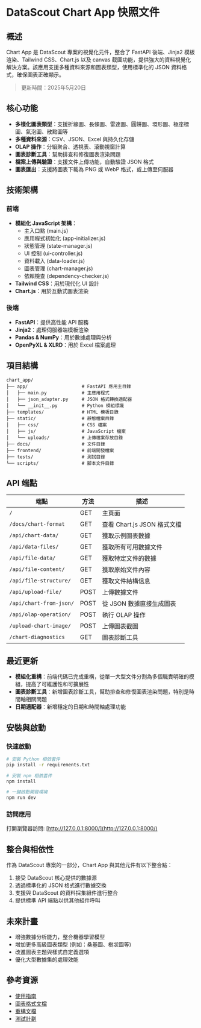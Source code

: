 # DataScout Chart App 快照文件

## 概述

Chart App 是 DataScout 專案的視覺化元件，整合了 FastAPI 後端、Jinja2 模板渲染、Tailwind CSS、Chart.js 以及 canvas 截圖功能，提供強大的資料視覺化解決方案。該應用支援多種資料來源和圖表類型，使用標準化的 JSON 資料格式，確保圖表正確顯示。

> 更新時間：2025年5月20日

## 核心功能

- **多樣化圖表類型**：支援折線圖、長條圖、雷達圖、圓餅圖、環形圖、極座標圖、氣泡圖、散點圖等
- **多種資料來源**：CSV、JSON、Excel 與持久化存儲
- **OLAP 操作**：分組聚合、透視表、滾動視窗計算
- **圖表診斷工具**：幫助排查和修復圖表渲染問題
- **檔案上傳與驗證**：支援文件上傳功能，自動驗證 JSON 格式
- **圖表匯出**：支援將圖表下載為 PNG 或 WebP 格式，或上傳至伺服器

## 技術架構

### 前端

- **模組化 JavaScript 架構**：
  - 主入口點 (main.js)
  - 應用程式初始化 (app-initializer.js)
  - 狀態管理 (state-manager.js)
  - UI 控制 (ui-controller.js)
  - 資料載入 (data-loader.js)
  - 圖表管理 (chart-manager.js)
  - 依賴檢查 (dependency-checker.js)
- **Tailwind CSS**：用於現代化 UI 設計
- **Chart.js**：用於互動式圖表渲染

### 後端

- **FastAPI**：提供高性能 API 服務
- **Jinja2**：處理伺服器端模板渲染
- **Pandas & NumPy**：用於數據處理與分析
- **OpenPyXL & XLRD**：用於 Excel 檔案處理

## 項目結構

```
chart_app/
├── app/                    # FastAPI 應用主目錄
│   ├── main.py             # 主應用程式
│   ├── json_adapter.py     # JSON 格式轉換適配器
│   └── __init__.py         # Python 模組標識
├── templates/              # HTML 模板目錄
├── static/                 # 靜態檔案目錄
│   ├── css/                # CSS 檔案
│   ├── js/                 # JavaScript 檔案
│   └── uploads/            # 上傳檔案存放目錄
├── docs/                   # 文件目錄
├── frontend/               # 前端開發檔案
├── tests/                  # 測試目錄
└── scripts/                # 腳本文件目錄
```

## API 端點

| 端點 | 方法 | 描述 |
|------|------|------|
| `/` | GET | 主頁面 |
| `/docs/chart-format` | GET | 查看 Chart.js JSON 格式文檔 |
| `/api/chart-data/` | GET | 獲取示例圖表數據 |
| `/api/data-files/` | GET | 獲取所有可用數據文件 |
| `/api/file-data/` | GET | 獲取特定文件的數據 |
| `/api/file-content/` | GET | 獲取原始文件內容 |
| `/api/file-structure/` | GET | 獲取文件結構信息 |
| `/api/upload-file/` | POST | 上傳數據文件 |
| `/api/chart-from-json/` | POST | 從 JSON 數據直接生成圖表 |
| `/api/olap-operation/` | POST | 執行 OLAP 操作 |
| `/upload-chart-image/` | POST | 上傳圖表截圖 |
| `/chart-diagnostics` | GET | 圖表診斷工具 |

## 最近更新

- **模組化重構**：前端代碼已完成重構，從單一大型文件分割為多個職責明確的模組，提高了可維護性和可擴展性
- **圖表診斷工具**：新增圖表診斷工具，幫助排查和修復圖表渲染問題，特別是時間軸相關問題
- **日期適配器**：新增穩定的日期和時間軸處理功能

## 安裝與啟動

### 快速啟動

```bash
# 安裝 Python 相依套件
pip install -r requirements.txt

# 安裝 npm 相依套件
npm install

# 一鍵啟動開發環境
npm run dev
```

### 訪問應用

打開瀏覽器訪問: [http://127.0.0.1:8000/](http://127.0.0.1:8000/)

## 整合與相依性

作為 DataScout 專案的一部分，Chart App 與其他元件有以下整合點：

1. 接受 DataScout 核心提供的數據源
2. 透過標準化的 JSON 格式進行數據交換
3. 支援與 DataScout 的資料採集組件進行整合
4. 提供標準 API 端點以供其他組件呼叫

## 未來計畫

- 增強數據分析能力，整合機器學習模型
- 增加更多高級圖表類型 (例如：桑基圖、樹狀圖等)
- 改進圖表主題與樣式自定義選項
- 優化大型數據集的處理效能

## 參考資源

- [使用指南](docs/usage_guide.md)
- [圖表格式文檔](docs/chart_formats.md)
- [重構文檔](docs/refactoring.md)
- [測試計劃](docs/test-plan.md)
